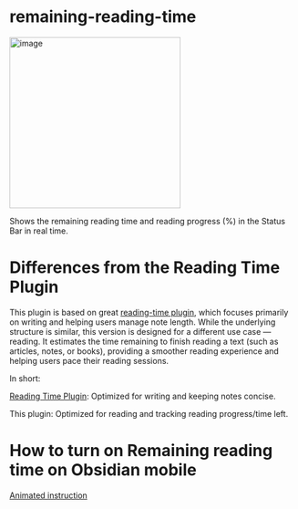 # remaining-reading-time

<img width="300" alt="image" src="https://github.com/user-attachments/assets/b62141c2-628a-4c50-95ed-6abdffed0ef2" />

Shows the remaining reading time and reading progress (%) in the Status Bar in real time.

# Differences from the Reading Time Plugin

This plugin is based on great [reading-time plugin](https://github.com/avr/obsidian-reading-time), which focuses primarily on writing and helping users manage note length. While the underlying structure is similar, this version is designed for a different use case — reading.
It estimates the time remaining to finish reading a text (such as articles, notes, or books), providing a smoother reading experience and helping users pace their reading sessions.

In short:

[Reading Time Plugin](https://github.com/avr/obsidian-reading-time): Optimized for writing and keeping notes concise.

This plugin: Optimized for reading and tracking reading progress/time left.

# How to turn on Remaining reading time on Obsidian mobile
[Animated instruction](https://github.com/ununnamed/remaining-reading-time/blob/main/MOBILE_VERSION.md)
